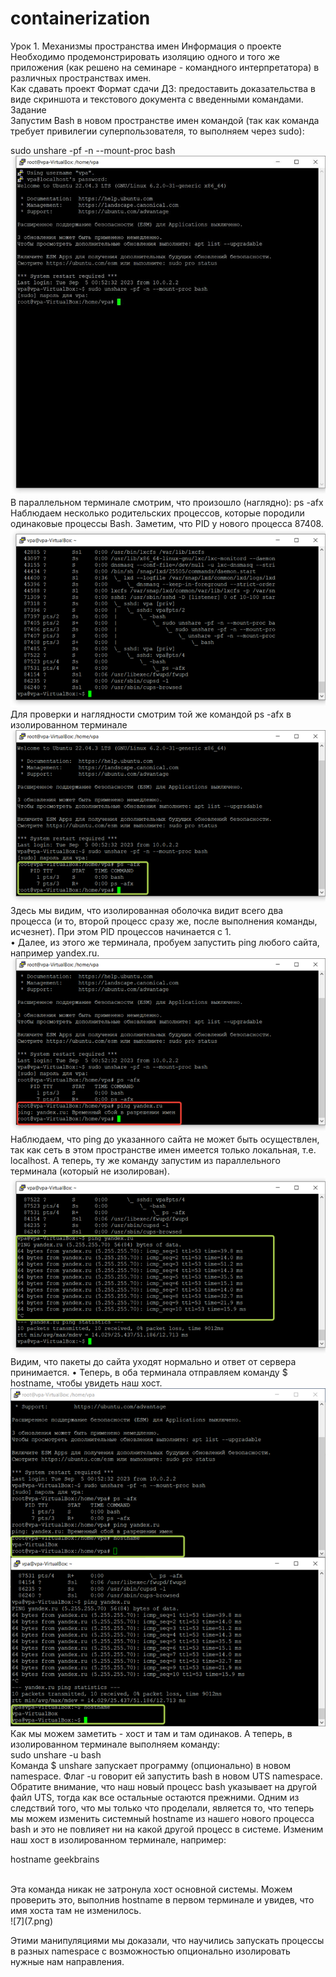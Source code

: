 # containerization
Урок 1. Механизмы пространства имен
Информация о проекте
Необходимо продемонстрировать изоляцию одного и того же приложения (как решено на семинаре - командного интерпретатора) в различных пространствах имен.
<br />
Как сдавать проект
Формат сдачи ДЗ: предоставить доказательства в виде скриншота и текстового документа с введенными командами.
<br />
Задание
<br />
Запустим Bash в новом пространстве имен командой (так как команда требует привилегии суперпользователя, то выполняем через sudo):
<br />

sudo unshare -pf -n --mount-proc bash
<br />
![1](1.png)
<br />
В параллельном терминале смотрим, что произошло (наглядно):
ps -afx
Наблюдаем несколько родительских процессов, которые породили одинаковые процессы Bash. Заметим, что PID у нового процесса 87408.
<br />
![2](2.png)
<br />
Для проверки и наглядности смотрим той же командой ps -afx в изолированном терминале
<br />
![3](3.png)
<br />
Здесь мы видим, что изолированная оболочка видит всего два процесса (и то, второй процесс сразу же, после выполнения команды, исчезнет). При этом PID процессов начинается с 1.
<br />
•	Далее, из этого же терминала, пробуем запустить ping любого сайта, например yandex.ru.
<br />
![4](4.png)
<br />
Наблюдаем, что ping до указанного сайта не может быть осуществлен, так как сеть в этом пространстве имен имеется только локальная, т.е. localhost.
А теперь, ту же команду запустим из параллельного терминала (который не изолирован).
<br />
![5](5.png)
<br />
Видим, что пакеты до сайта уходят нормально и ответ от сервера принимается.
•	Теперь, в оба терминала отправляем команду $ hostname, чтобы увидеть наш хост.
<br />
![6](6.png)
<br />
Как мы можем заметить - хоcт и там и там одинаков. А теперь, в изолированном терминале выполняем команду:
<br />
sudo unshare -u bash
<br />
Команда $ unshare запускает программу (опционально) в новом namespace. Флаг -u говорит ей запустить bash в новом UTS namespace. Обратите внимание, что наш новый процесс bash указывает на другой файл UTS, тогда как все остальные остаются прежними.
Одним из следствий того, что мы только что проделали, является то, что теперь мы можем изменить системный hostname из нашего нового процесса bash и это не повлияет ни на какой другой процесс в системе. Изменим наш хост в изолированном терминале, например:
<br />

hostname geekbrains

<br />
Эта команда никак не затронула хост основной системы. Можем проверить это, выполнив hostname в первом терминале и увидев, что имя хоста там не изменилось.
<br />
![7](7.png)
<br />

Этими манипуляциями мы доказали, что научились запускать процессы в разных namespace с возможностью опционально изолировать нужные нам направления.

